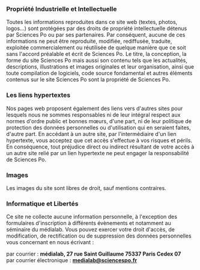 ### Propriété Industrielle et Intellectuelle

Toutes les informations reproduites dans ce site web (textes, photos, logos...) sont protégées par des droits de propriété intellectuelle détenus par Sciences Po ou par ses partenaires. Par conséquent, aucune de ces informations ne peut être reproduite, modifiée, rediffusée, traduite, exploitée commercialement ou réutilisée de quelque manière que ce soit sans l'accord préalable et écrit de Sciences Po. Le titre, la conception, la forme du site Sciences Po mais aussi son contenu tels que les actualités, descriptions, illustrations et images originales et leur organisation, ainsi que toute compilation de logiciels, code source fondamental et autres éléments contenus sur le site Sciences Po sont la propriété de Sciences Po.

### Les liens hypertextes

Nos pages web proposent également des liens vers d'autres sites pour lesquels nous ne sommes responsables ni de leur intégral respect aux normes d'ordre public et bonnes mœurs, d'une part, ni de leur politique de protection des données personnelles ou d'utilisation qui en seraient faites, d'autre part. En accédant à un autre site, par l'intermédiaire d'un lien hypertexte, vous acceptez que cet accès s'effectue à vos risques et périls. En conséquence, tout préjudice direct ou indirect résultant de votre accès à un autre site relié par un lien hypertexte ne peut engager la responsabilité de Sciences Po.

### Images

Les images du site sont libres de droit, sauf mentions contraires.

### Informatique et Libertés

Ce site ne collecte aucune information personnelle, à l'exception des formulaires d'inscription à différents évènements et notamment au séminaire du médialab. Vous pouvez exercer votre droit d'accès, de modification, de rectification ou de suppression des données personnelles vous concernant en nous écrivant :  

par courrier : **médialab, 27 rue Saint Guillaume 75337 Paris Cedex 07**  
par courrier électronique : **medialab@sciencespo.fr**